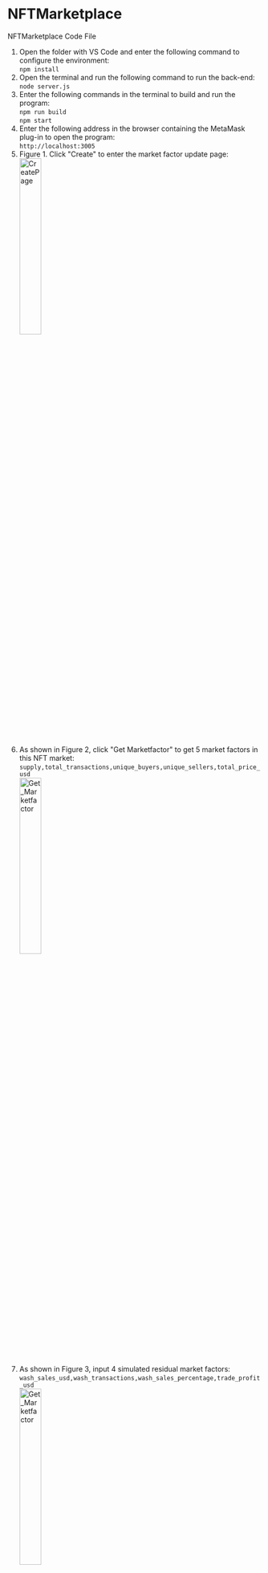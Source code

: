 # NFTMarketplace
NFTMarketplace Code File<br>
1. Open the folder with VS Code and enter the following command to configure the environment:<br>
```npm install```<br>
2. Open the terminal and run the following command to run the back-end:<br>
```node server.js```<br>
3. Enter the following commands in the terminal to build and run the program:<br>
```npm run build```<br>
```npm start ```<br>
4. Enter the following address in the browser containing the MetaMask plug-in to open the program:<br>
```http://localhost:3005```<br>
5. Figure 1. Click "Create" to enter the market factor update page:<br>
<img src="./image1.png" alt="CreatePage" style="width: 30%; height: auto;"><br>
6. As shown in Figure 2, click "Get Marketfactor" to get 5 market factors in this NFT market:<br>
```supply,total_transactions,unique_buyers,unique_sellers,total_price_usd```<br>
<img src="./image2.png" alt="Get_Marketfactor" style="width: 30%; height: auto;"><br>
7. As shown in Figure 3, input 4 simulated residual market factors:<br>
```wash_sales_usd,wash_transactions,wash_sales_percentage,trade_profit_usd```<br>
<img src="./image3.png" alt="Get_Marketfactor" style="width: 30%; height: auto;"><br>
Click again on ```Upgrades```to update all market factors to the database<br>

# The test Wallet is in the file wallet:<br>
There are 1.8 Sepolia test coins built into the wallet, and due to limited resources, all prices in the test are 0.01 times the automatic pricing of the model.<br>
The following faucets can receive free Sepolia test coins:<br>
```https://www.infura.io/faucet/sepolia```<br>
```https://sepoliafaucet.com/```<br>
